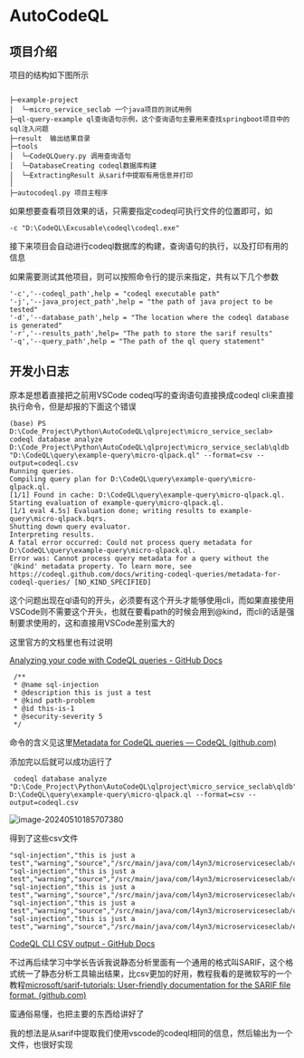 # AutoCodeQL

## 项目介绍

项目的结构如下图所示

```

├─example-project
│  └─micro_service_seclab 一个java项目的测试用例
├─ql-query-example ql查询语句示例，这个查询语句主要用来查找springboot项目中的sql注入问题
├─result  输出结果目录
├─tools
│  └─CodeQLQuery.py 调用查询语句
│  └─DatabaseCreating codeql数据库构建
│  └─ExtractingResult 从sarif中提取有用信息并打印
│
├─autocodeql.py 项目主程序

```





如果想要查看项目效果的话，只需要指定codeql可执行文件的位置即可，如

```
-c "D:\CodeQL\Excusable\codeql\codeql.exe"
```

接下来项目会自动进行codeql数据库的构建，查询语句的执行，以及打印有用的信息

如果需要测试其他项目，则可以按照命令行的提示来指定，共有以下几个参数

```
'-c','--codeql_path',help = "codeql executable path"
'-j','--java_project_path',help = "the path of java project to be tested"
'-d','--database_path',help = "The location where the codeql database is generated"
'-r','--results_path',help= "The path to store the sarif results"
'-q','--query_path',help = "The path of the ql query statement"
```





## 开发小日志

原本是想着直接把之前用VSCode codeql写的查询语句直接换成codeql cli来直接执行命令，但是却报的下面这个错误

```
(base) PS D:\Code_Project\Python\AutoCodeQL\qlproject\micro_service_seclab> codeql database analyze D:\Code_Project\Python\AutoCodeQL\qlproject\micro_service_seclab\qldb "D:\CodeQL\query\example-query\micro-qlpack.ql" --format=csv --output=codeql.csv
Running queries.
Compiling query plan for D:\CodeQL\query\example-query\micro-qlpack.ql.
[1/1] Found in cache: D:\CodeQL\query\example-query\micro-qlpack.ql.
Starting evaluation of example-query\micro-qlpack.ql.
[1/1 eval 4.5s] Evaluation done; writing results to example-query\micro-qlpack.bqrs.
Shutting down query evaluator.
Interpreting results.
A fatal error occurred: Could not process query metadata for D:\CodeQL\query\example-query\micro-qlpack.ql.
Error was: Cannot process query metadata for a query without the '@kind' metadata property. To learn more, see https://codeql.github.com/docs/writing-codeql-queries/metadata-for-codeql-queries/ [NO_KIND_SPECIFIED]
```

这个问题出现在ql语句的开头，必须要有这个开头才能够使用cli，而如果直接使用VSCode则不需要这个开头，也就在要看path的时候会用到@kind，而cli的话是强制要求使用的，这和直接用VSCode差别蛮大的

这里官方的文档里也有过说明

[Analyzing your code with CodeQL queries - GitHub Docs](https://docs.github.com/en/code-security/codeql-cli/getting-started-with-the-codeql-cli/analyzing-your-code-with-codeql-queries)

```
 /**
 * @name sql-injection
 * @description this is just a test
 * @kind path-problem
 * @id this-is-1
 * @security-severity 5
 */
```

命令的含义见这里[Metadata for CodeQL queries — CodeQL (github.com)](https://codeql.github.com/docs/writing-codeql-queries/metadata-for-codeql-queries/)

添加完以后就可以成功运行了

```
 codeql database analyze "D:\Code_Project\Python\AutoCodeQL\qlproject\micro_service_seclab\qldb" D:\CodeQL\query\example-query\micro-qlpack.ql --format=csv --output=codeql.csv

```

![image-20240510185707380](https://enjoyy-1322917755.cos.ap-nanjing.myqcloud.com/image-20240510185707380.png) 

得到了这些csv文件

```
"sql-injection","this is just a test","warning","source","/src/main/java/com/l4yn3/microserviceseclab/controller/IndexController.java","30","30","30","78"
"sql-injection","this is just a test","warning","source","/src/main/java/com/l4yn3/microserviceseclab/controller/IndexController.java","36","29","36","63"
"sql-injection","this is just a test","warning","source","/src/main/java/com/l4yn3/microserviceseclab/controller/IndexController.java","47","38","47","62"
"sql-injection","this is just a test","warning","source","/src/main/java/com/l4yn3/microserviceseclab/controller/IndexController.java","59","39","59","63"
"sql-injection","this is just a test","warning","source","/src/main/java/com/l4yn3/microserviceseclab/controller/IndexController.java","64","39","64","105"
```

[CodeQL CLI CSV output - GitHub Docs](https://docs.github.com/en/code-security/codeql-cli/using-the-advanced-functionality-of-the-codeql-cli/csv-output)

不过再后续学习中学长告诉我说静态分析里面有一个通用的格式叫SARIF，这个格式统一了静态分析工具输出结果，比csv更加的好用，教程我看的是微软写的一个教程[microsoft/sarif-tutorials: User-friendly documentation for the SARIF file format. (github.com)](https://github.com/microsoft/sarif-tutorials/tree/main)

蛮通俗易懂，也把主要的东西给讲好了

我的想法是从sarif中提取我们使用vscode的codeql相同的信息，然后输出为一个文件，也很好实现







